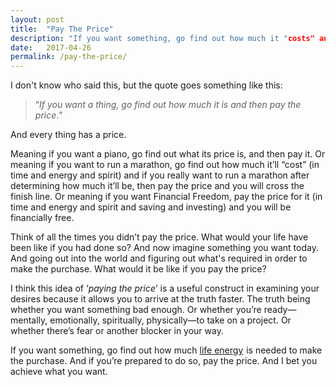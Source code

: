```yaml
---
layout: post
title:  "Pay The Price"
description: "If you want something, go find out how much it "costs" and pay the price."
date:   2017-04-26
permalink: /pay-the-price/
---
```


I don't know who said this, but the quote goes something like this:

> <q>*If you want a thing, go find out how much it is and then pay the price*.</q>

And every thing has a price.

Meaning if you want a piano, go find out what its price is, and then pay it. Or meaning if you want to run a marathon, go find out how much it’ll “cost” (in time and energy and spirit) and if you really want to run a marathon after determining how much it’ll be, then pay the price and you will cross the finish line. Or meaning if you want Financial Freedom, pay the price for it (in time and energy and spirit and saving and investing) and you will be financially free.

Think of all the times you didn’t pay the price. What would your life have been like if you had done so? And now imagine something you want today. And going out into the world and figuring out what's required in order to make the purchase. What would it be like if you pay the price?

I think this idea of ‘*paying the price*’ is a useful construct in examining your desires because it allows you to arrive at the truth faster. The truth being whether you want something bad enough. Or whether you’re ready—mentally, emotionally, spiritually, physically—to take on a project. Or whether there’s fear or another blocker in your way.

If you want something, go find out how much <a href="https://www.amazon.com/gp/product/0143115766/ref=as_li_tl?ie=UTF8&camp=1789&creative=9325&creativeASIN=0143115766&linkCode=as2&tag=gilbertindex-20&linkId=f4e52e9c51365464be3c212b63f708d8">life energy</a><img src="//ir-na.amazon-adsystem.com/e/ir?t=gilbertindex-20&l=am2&o=1&a=0143115766" width="1" height="1" border="0" alt="" style="border:none !important; margin:0px !important;" /> is needed to make the purchase. And if you’re prepared to do so, pay the price. And I bet you achieve what you want.



